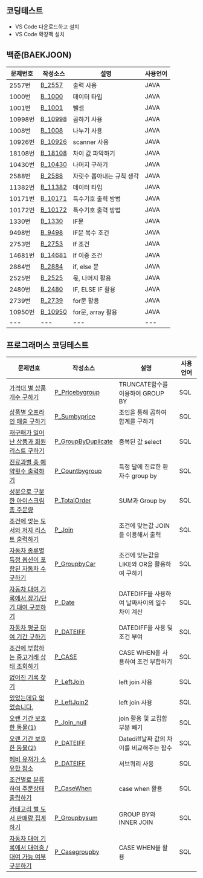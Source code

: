  ## 코딩테스트
 - VS Code 다운로드하고 설치
 - VS Code 확장팩 설치
 ## 백준(BAEKJOON)
 | 문제번호 | 작성소스 | 설명 | 사용언어 |
 | --- | --- | --- | --- |
 | 2557번 | [B_2557](./src/B_2557.java) | 출력 사용 | JAVA |
 | 1000번 | [B_1000](./src/B_1000.java) | 데이터 타입 | JAVA |
 | 1001번 | [B_1001](./src/B_1001.java) | 뺄셈 | JAVA |
 | 10998번 | [B_10998](./src/B_10998.java) | 곱하기 사용 | JAVA |
 | 1008번 | [B_1008](./src/B_1008.java) | 나누기 사용 | JAVA |
 | 10926번 | [B_10926](./src/B_10926.java) | scanner 사용 | JAVA |
 | 18108번 | [B_18108](./src/B_18108.java) | 차이 값 파악하기 | JAVA |
 | 10430번 | [B_10430](./src/B_10430.java) | 나머지 구하기 | JAVA |
 | 2588번 | [B_2588](./src/B_2588.java) | 자릿수 뽑아내는 규칙 생각 | JAVA |
 | 11382번| [B_11382](./src/B_11382.java) | 데이터 타입 | JAVA |
 | 10171번| [B_10171](./src/B_10171.java) | 특수기호 출력 방법 | JAVA |
 | 10172번| [B_10172](./src/B_10172.java) | 특수기호 출력 방법 | JAVA |
 | 1330번| [B_1330](./src/B_1330.java) | IF문 | JAVA |
 | 9498번| [B_9498](./src/B_9498.java) | IF문 복수 조건 | JAVA |
 | 2753번| [B_2753](./src/B_2753.java) | If 조건 | JAVA |
 | 14681번| [B_14681](./src/B_14681.java) | If 이중 조건 | JAVA |
 | 2884번| [B_2884](./src/B_2884.java) | if, else 문 | JAVA |
 | 2525번| [B_2525](./src/B_2525.java) |몫, 나머지 활용| JAVA |
 | 2480번| [B_2480](./src/B_2480.java) |IF, ELSE IF 활용| JAVA |
 | 2739번| [B_2739](./src/B_2739.java) |for문 활용| JAVA |
 | 10950번| [B_10950](./src/B_10950.java) |for문, array 활용| JAVA |
 | --- | --- | --- | --- |
 
 ## 프로그래머스 코딩테스트
 | 문제번호 | 작성소스 | 설명 | 사용언어 |
 | --- | --- | --- | --- |
 | [가격대 별 상품 개수 구하기](https://school.programmers.co.kr/learn/courses/30/lessons/131530) | [P_Pricebygroup](./src/PROGRAMMERS/P_Pricebygroup.sql) | TRUNCATE함수를 이용하여 GROUP BY  | SQL |
 | [상품별 오프라인 매출 구하기](https://school.programmers.co.kr/learn/courses/30/lessons/131533) | [P_Sumbyprice](./src/PROGRAMMERS/P_Sumbyprice.sql) | 조인을 통해 곱하여 합계를 구하기 | SQL |
 | [재구매가 일어난 상품과 회원 리스트 구하기](https://school.programmers.co.kr/learn/courses/30/lessons/131536) | [P_GroupByDuplicate](./src/PROGRAMMERS/P_GroupByDuplicate.sql) | 중복된 값 select | SQL |
 | [진료과별 총 예약횟수 출력하기](https://school.programmers.co.kr/learn/courses/30/lessons/132202) | [P_Countbygroup](./src/PROGRAMMERS/P_Countbygroup.sql) | 특정 달에 진료한 환자수 group by  | SQL |
 | [성분으로 구분한 아이스크림 총 주문량](https://school.programmers.co.kr/learn/courses/30/lessons/133026) | [P_TotalOrder](./src/PROGRAMMERS/P_TotalOrder.sql) | SUM과 Group by  | SQL |
 | [조건에 맞는 도서와 저자 리스트 출력하기](https://school.programmers.co.kr/learn/courses/30/lessons/144854) | [P_Join](./src/PROGRAMMERS/P_Join.sql) | 조건에 맞는값 JOIN을 이용해서 출력 | SQL |
 | [자동차 종류별 특정 옵션이 포함된 자동차 수 구하기](https://school.programmers.co.kr/learn/courses/30/lessons/151137) | [P_GroupbyCar](./src/PROGRAMMERS/P_GroupbyCar.sql) | 조건에 맞는값을 LIKE와 OR을 활용하여 구하기 | SQL |
 | [자동차 대여 기록에서 장기/단기 대여 구분하기](https://school.programmers.co.kr/learn/courses/30/lessons/151138) | [P_Date](./src/PROGRAMMERS/P_Date.sql) | DATEDIFF을 사용하여 날짜사이의 일수 차이 계산 | SQL |
 | [자동차 평균 대여 기간 구하기](https://school.programmers.co.kr/learn/courses/30/lessons/157342) | [P_DATEIFF](./src/PROGRAMMERS/P_DATEIFF.SQL) | DATEDIFF을 사용 및 조건 부여 | SQL |
 | [조건에 부합하는 중고거래 상태 조회하기](https://school.programmers.co.kr/learn/courses/30/lessons/164672) | [P_CASE](./src/PROGRAMMERS/P_CASE.sql) | CASE WHEN을 사용하여 조건 부합하기 | SQL |
 | [없어진 기록 찾기](https://school.programmers.co.kr/learn/courses/30/lessons/59042) | [P_LeftJoin](./src/PROGRAMMERS/P_LeftJoin.sql) | left join 사용 | SQL |
 | [있었는데요 없었습니다.](https://school.programmers.co.kr/learn/courses/30/lessons/59043) | [P_LeftJoin2](./src/PROGRAMMERS/P_LeftJoin2.sql) | left join 사용 | SQL |
 | [오랜 기간 보호한 동물(1)](https://school.programmers.co.kr/learn/courses/30/lessons/59044) | [P_Join_null](./src/PROGRAMMERS/P_Join_null.sql)| join 활용 및 교집합 부분 빼기 | SQL |
 | [오랜 기간 보호한 동물(2)](https://school.programmers.co.kr/learn/courses/30/lessons/59411) | [P_DATEIFF](./src/PROGRAMMERS/P_DATEIFF.SQL)| Datediff날짜 값의 차이를 비교해주는 함수  | SQL |
 | [헤비 유저가 소유한 장소](https://school.programmers.co.kr/learn/courses/30/lessons/77487) | [P_DATEIFF](./src/PROGRAMMERS/P_WhereIn.sql)| 서브쿼리 사용 | SQL |
 | [조건별로 분류하여 주문상태 출력하기](https://school.programmers.co.kr/learn/courses/30/lessons/131113) | [P_CaseWhen](./src/PROGRAMMERS/P_CaseWhen.sql)| case when 활용 | SQL |
 | [카테고리 별 도서 판매량 집계하기](https://school.programmers.co.kr/learn/courses/30/lessons/144855) | [P_Groupbysum](./src/PROGRAMMERS/P_Groupbysum.sql)| GROUP BY와 INNER JOIN | SQL |
 | [자동차 대여 기록에서 대여중 / 대여 가능 여부 구분하기](https://school.programmers.co.kr/learn/courses/30/lessons/157340) | [P_Casegroupby](./src/PROGRAMMERS/P_Casegroupby.sql)| CASE WHEN을 활용 | SQL |